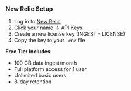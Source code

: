 ### New Relic Setup

1. Log in to [New Relic](https://one.newrelic.com/)
2. Click your name → API Keys
3. Create a new license key (INGEST - LICENSE)
4. Copy the key to your `.env` file

**Free Tier Includes**:

- 100 GB data ingest/month
- Full platform access for 1 user
- Unlimited basic users
- 8-day retention
